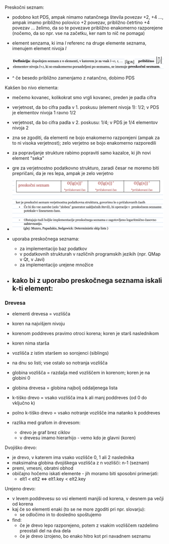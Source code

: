 Preskočni seznam:
- podobno kot PDS, ampak nimamo natančnega števila povezav +2, +4 ..., ampak imamo približno polovico +2 povezav, približno četrtino +4 povezav ... želimo, da so te povezave približno enakomerno razporejene (nočemo, da so npr. vse na začetku, ker nam to nič ne pomaga)

- element senzama, ki ima $l$ referenc na druge elemente seznama, imenujem element nivoja $l$
- ![600](../../Images3/Pasted%20image%2020250311090039.png)
- ^ če besedo približno zamenjamo z natančno, dobimo PDS

Kakšen bo nivo elementa:
- mečemo kovanec, kolikokrat smo vrgli kovanec, preden je padla cifra
- verjetnost, da bo cifra padla v 1. poskusu (element nivoja 1): 1/2; v PDS je elementov nivoja 1 ravno 1/2
- verjetnost, da bo cifra padla v 2. poskusu: 1/4; v PDS je 1/4 elementov nivoja 2
- zna se zgoditi, da elementi ne bojo enakomerno razporejeni (ampak za to ni visoka verjetnost); zelo verjetno se bojo enakomerno razporedili
- za popravljanje strukture rabimo popraviti samo kazalce, ki jih novi element "seka"
- gre za verjetnostno podatkovno strukturo, zaradi česar ne moremo biti prepričani, da je res lepa, ampak je zelo verjetno
- ![600](../../Images3/Pasted%20image%2020250311092958.png)
- uporaba preskočnega seznama:
	- za implementacijo baz podatkov
	- v podatkovnih strukturah v različnih programskih jezikih (npr. QMap v Qt, v Javi)
	- za implementacijo urejene množice

- kako bi z uporabo preskočnega seznama iskali k-ti element:
	- 

### Drevesa

- elementi drevesa = vozlišča
- koren na najvišjem nivoju
- korenom poddreves pravimo otroci korena; koren je starš naslednikom
- koren nima starša
- vozlišča z istim staršem so sorojenci (siblings)
- na dnu so listi; vse ostalo so notranja vozlišča
- globina vozlišča = razdalja med vozliščem in korenom; koren je na globini 0
- globina drevesa = globina najbolj oddaljenega lista
- k-tiško drevo = vsako vozlišča ima k ali manj poddreves (od 0 do vključno k)
- polno k-tiško drevo = vsako notranje vozlišče ima natanko k poddreves

- razlika med grafom in drevesom:
	- drevo je graf brez ciklov
	- v drevesu imamo hierarhijo - vemo kdo je glavni (koren)

Dvojiško drevo:
- je drevo, v katerem ima vsako vozlišče 0, 1 ali 2 naslednika
- maksimalna globina dvojiškega vozlišča z n vozlišči: n-1 (seznam)
- premi, vmesni, obratni obhod
- običajno hočemo iskati elemente - jih moramo biti sposobni primerjati:
	- elt1 < elt2 <=> elt1.key < elt2.key

Urejeno drevo:
- v levem poddrevesu so vsi elementi manjši od korena, v desnem pa večji od korena
- kaj če so elementi enaki (to se ne more zgoditi pri npr. slovarju):
	- se odločimo in to dosledno spoštujemo
- find:
	- če je drevo lepo razporejeno, potem z vsakim vozliščem razdelimo preostali del na dva dela
	- če je drevo izrojeno, bo enako hitro kot pri navadnem seznamu